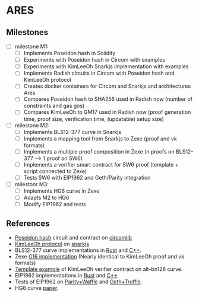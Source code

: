 # ARES

## Milestones
- [  ] milestone M1:
    - [  ] Implements Poseidon hash in Solidity
    - [  ] Experiments with Poseidon hash in Circom with examples
    - [  ] Experiments with KimLeeOh Snarkjs implementation with examples
    - [  ] Implements Radish circuits in Circom with Poseidon hash and KimLeeOh protocol
    - [  ] Creates docker containers for Circom and Snarkjs and architectures Ares
    - [  ] Compares Poseidon hash to SHA256 used in Radish now (number of constraints and gas gos)
    - [  ] Compares KimLeeOh to GM17 used in Radish now (proof generation time, proof size, verification time, (updatable) setup size)
- [  ] milestone M2:
    - [  ] Implements BLS12-377 curve in Snarkjs
    - [  ] Implements a mapping tool from Snarkjs to Zexe (proof and vk formats)
    - [  ] Implements a multiple proof composition in Zexe (n proofs on BLS12-377 --> 1 proof on SW6)
    - [  ] Implements a verifier smart contract for SW6 proof (template + script connected to Zexe)
    - [  ] Tests SW6 with EIP1962 and Geth/Parity integration
- [  ] milestonr M3:
    - [  ] Implements HG6 curve in Zexe
    - [  ] Adapts M2 to HG6
    - [  ] Modify EIP1962 and tests

## References
- [Poseidon hash](https://eprint.iacr.org/2019/458.pdf) circuit and contract on [circomlib](https://github.com/iden3/circomlib)
- [KimLeeOh protocol](https://eprint.iacr.org/2019/586.pdf) on [snarkjs](https://github.com/iden3/snarkjs/tree/master/src)
- BLS12-377 curve implementations in [Rust](https://github.com/scipr-lab/zexe/tree/master/algebra/src) and [C++](https://github.com/EYBlockchain/zk-swap-libff/tree/ey/libff/algebra/curves/bls12_377).
- Zexe [G16 implementation](https://github.com/scipr-lab/zexe/tree/master/groth16/src) (Nearly identical to KimLeeOh proof and vk formats)
- [Template example](https://github.com/iden3/snarkjs/blob/master/templates/verifier_kimleeoh.sol) of KimLeeOh verifier contract on alt-bn128 curve.
- EIP1962 implementations in [Rust](https://github.com/matter-labs/eip1962) and [C++](https://github.com/matter-labs/eip1962_cpp)
- Tests of EIP1962 on [Parity+Waffle](https://github.com/matter-labs/eip1962_lib/tree/v0.9) and [Geth+Truffle](https://github.com/matter-labs/eip1962_lib/tree/v0.9).
- HG6 curve [paper]().
